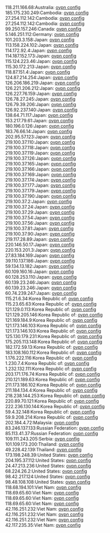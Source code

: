 118.211.166.68:Australia: [ovpn config](vpn/118_211_166_68.ovpn)  
185.175.230.249:Cambodia: [ovpn config](vpn/185_175_230_249.ovpn)  
27.254.112.142:Cambodia: [ovpn config](vpn/27_254_112_142.ovpn)  
27.254.112.142:Cambodia: [ovpn config](vpn/27_254_112_142.ovpn)  
99.250.157.246:Canada: [ovpn config](vpn/99_250_157_246.ovpn)  
5.146.251.112:Germany: [ovpn config](vpn/5_146_251_112.ovpn)  
101.203.3.158:Japan: [ovpn config](vpn/101_203_3_158.ovpn)  
113.158.224.102:Japan: [ovpn config](vpn/113_158_224_102.ovpn)  
114.172.92.4:Japan: [ovpn config](vpn/114_172_92_4.ovpn)  
114.187.152.173:Japan: [ovpn config](vpn/114_187_152_173.ovpn)  
115.124.223.46:Japan: [ovpn config](vpn/115_124_223_46.ovpn)  
115.30.172.213:Japan: [ovpn config](vpn/115_30_172_213.ovpn)  
118.87.151.4:Japan: [ovpn config](vpn/118_87_151_4.ovpn)  
124.87.214.254:Japan: [ovpn config](vpn/124_87_214_254.ovpn)  
126.206.186.219:Japan: [ovpn config](vpn/126_206_186_219.ovpn)  
126.221.206.212:Japan: [ovpn config](vpn/126_221_206_212.ovpn)  
126.227.76.159:Japan: [ovpn config](vpn/126_227_76_159.ovpn)  
126.78.27.245:Japan: [ovpn config](vpn/126_78_27_245.ovpn)  
126.79.39.206:Japan: [ovpn config](vpn/126_79_39_206.ovpn)  
126.92.237.140:Japan: [ovpn config](vpn/126_92_237_140.ovpn)  
138.64.71.117:Japan: [ovpn config](vpn/138_64_71_117.ovpn)  
153.217.79.61:Japan: [ovpn config](vpn/153_217_79_61.ovpn)  
180.196.0.126:Japan: [ovpn config](vpn/180_196_0_126.ovpn)  
183.76.66.14:Japan: [ovpn config](vpn/183_76_66_14.ovpn)  
202.95.57.123:Japan: [ovpn config](vpn/202_95_57_123.ovpn)  
219.100.37.110:Japan: [ovpn config](vpn/219_100_37_110.ovpn)  
219.100.37.118:Japan: [ovpn config](vpn/219_100_37_118.ovpn)  
219.100.37.119:Japan: [ovpn config](vpn/219_100_37_119.ovpn)  
219.100.37.126:Japan: [ovpn config](vpn/219_100_37_126.ovpn)  
219.100.37.165:Japan: [ovpn config](vpn/219_100_37_165.ovpn)  
219.100.37.166:Japan: [ovpn config](vpn/219_100_37_166.ovpn)  
219.100.37.169:Japan: [ovpn config](vpn/219_100_37_169.ovpn)  
219.100.37.174:Japan: [ovpn config](vpn/219_100_37_174.ovpn)  
219.100.37.177:Japan: [ovpn config](vpn/219_100_37_177.ovpn)  
219.100.37.179:Japan: [ovpn config](vpn/219_100_37_179.ovpn)  
219.100.37.190:Japan: [ovpn config](vpn/219_100_37_190.ovpn)  
219.100.37.2:Japan: [ovpn config](vpn/219_100_37_2.ovpn)  
219.100.37.24:Japan: [ovpn config](vpn/219_100_37_24.ovpn)  
219.100.37.29:Japan: [ovpn config](vpn/219_100_37_29.ovpn)  
219.100.37.54:Japan: [ovpn config](vpn/219_100_37_54.ovpn)  
219.100.37.56:Japan: [ovpn config](vpn/219_100_37_56.ovpn)  
219.100.37.81:Japan: [ovpn config](vpn/219_100_37_81.ovpn)  
219.100.37.90:Japan: [ovpn config](vpn/219_100_37_90.ovpn)  
219.117.28.89:Japan: [ovpn config](vpn/219_117_28_89.ovpn)  
220.146.50.17:Japan: [ovpn config](vpn/220_146_50_17.ovpn)  
220.153.201.3:Japan: [ovpn config](vpn/220_153_201_3.ovpn)  
27.83.184.169:Japan: [ovpn config](vpn/27_83_184_169.ovpn)  
39.110.137.186:Japan: [ovpn config](vpn/39_110_137_186.ovpn)  
59.134.13.182:Japan: [ovpn config](vpn/59_134_13_182.ovpn)  
60.109.160.16:Japan: [ovpn config](vpn/60_109_160_16.ovpn)  
60.128.253.110:Japan: [ovpn config](vpn/60_128_253_110.ovpn)  
60.139.23.246:Japan: [ovpn config](vpn/60_139_23_246.ovpn)  
60.139.23.246:Japan: [ovpn config](vpn/60_139_23_246.ovpn)  
60.74.239.247:Japan: [ovpn config](vpn/60_74_239_247.ovpn)  
115.21.6.34:Korea Republic of: [ovpn config](vpn/115_21_6_34.ovpn)  
115.23.65.63:Korea Republic of: [ovpn config](vpn/115_23_65_63.ovpn)  
121.129.0.113:Korea Republic of: [ovpn config](vpn/121_129_0_113.ovpn)  
121.129.205.146:Korea Republic of: [ovpn config](vpn/121_129_205_146.ovpn)  
121.169.184.9:Korea Republic of: [ovpn config](vpn/121_169_184_9.ovpn)  
121.173.146.103:Korea Republic of: [ovpn config](vpn/121_173_146_103.ovpn)  
121.173.146.103:Korea Republic of: [ovpn config](vpn/121_173_146_103.ovpn)  
125.130.179.231:Korea Republic of: [ovpn config](vpn/125_130_179_231.ovpn)  
175.205.113.148:Korea Republic of: [ovpn config](vpn/175_205_113_148.ovpn)  
182.172.59.13:Korea Republic of: [ovpn config](vpn/182_172_59_13.ovpn)  
183.108.160.112:Korea Republic of: [ovpn config](vpn/183_108_160_112.ovpn)  
1.176.222.116:Korea Republic of: [ovpn config](vpn/1_176_222_116.ovpn)  
1.230.7.4:Korea Republic of: [ovpn config](vpn/1_230_7_4.ovpn)  
1.232.132.111:Korea Republic of: [ovpn config](vpn/1_232_132_111.ovpn)  
203.171.176.74:Korea Republic of: [ovpn config](vpn/203_171_176_74.ovpn)  
210.121.189.63:Korea Republic of: [ovpn config](vpn/210_121_189_63.ovpn)  
211.173.186.102:Korea Republic of: [ovpn config](vpn/211_173_186_102.ovpn)  
211.184.134.4:Korea Republic of: [ovpn config](vpn/211_184_134_4.ovpn)  
218.238.144.253:Korea Republic of: [ovpn config](vpn/218_238_144_253.ovpn)  
220.89.70.121:Korea Republic of: [ovpn config](vpn/220_89_70_121.ovpn)  
222.236.130.144:Korea Republic of: [ovpn config](vpn/222_236_130_144.ovpn)  
59.4.32.148:Korea Republic of: [ovpn config](vpn/59_4_32_148.ovpn)  
59.9.208.214:Korea Republic of: [ovpn config](vpn/59_9_208_214.ovpn)  
202.184.4.72:Malaysia: [ovpn config](vpn/202_184_4_72.ovpn)  
83.246.137.133:Russian Federation: [ovpn config](vpn/83_246_137_133.ovpn)  
85.113.41.37:Russian Federation: [ovpn config](vpn/85_113_41_37.ovpn)  
109.111.243.205:Serbia: [ovpn config](vpn/109_111_243_205.ovpn)  
101.109.173.200:Thailand: [ovpn config](vpn/101_109_173_200.ovpn)  
49.228.42.139:Thailand: [ovpn config](vpn/49_228_42_139.ovpn)  
173.198.248.39:United States: [ovpn config](vpn/173_198_248_39.ovpn)  
204.195.37.112:United States: [ovpn config](vpn/204_195_37_112.ovpn)  
24.47.213.236:United States: [ovpn config](vpn/24_47_213_236.ovpn)  
68.224.26.2:United States: [ovpn config](vpn/68_224_26_2.ovpn)  
98.42.217.124:United States: [ovpn config](vpn/98_42_217_124.ovpn)  
98.48.108.108:United States: [ovpn config](vpn/98_48_108_108.ovpn)  
118.68.194.101:Viet Nam: [ovpn config](vpn/118_68_194_101.ovpn)  
118.69.65.60:Viet Nam: [ovpn config](vpn/118_69_65_60.ovpn)  
118.69.65.60:Viet Nam: [ovpn config](vpn/118_69_65_60.ovpn)  
118.69.65.60:Viet Nam: [ovpn config](vpn/118_69_65_60.ovpn)  
42.116.251.232:Viet Nam: [ovpn config](vpn/42_116_251_232.ovpn)  
42.116.251.232:Viet Nam: [ovpn config](vpn/42_116_251_232.ovpn)  
42.116.251.232:Viet Nam: [ovpn config](vpn/42_116_251_232.ovpn)  
42.117.235.35:Viet Nam: [ovpn config](vpn/42_117_235_35.ovpn)  
